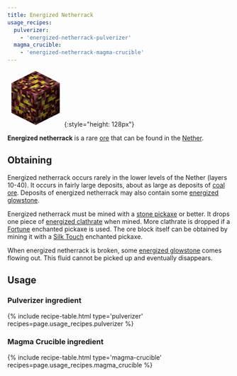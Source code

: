 ```yaml
---
title: Energized Netherrack
usage_recipes:
  pulverizer:
    - 'energized-netherrack-pulverizer'
  magma_crucible:
    - 'energized-netherrack-magma-crucible'
---
```


![Energized Netherrack](/assets/images/thermal-foundation/ore-fluid-glowstone.png){:style="height: 128px"}


**Energized netherrack** is a rare [ore](https://minecraft.gamepedia.com/Ore)
that can be found in the [Nether](https://minecraft.gamepedia.com/The_Nether).


Obtaining
---------
Energized netherrack occurs rarely in the lower levels of the Nether (layers
10-40). It occurs in fairly large deposits, about as large as deposits of [coal
ore](https://minecraft.gamepedia.com/Coal_Ore). Deposits of energized netherrack
may also contain some [energized
glowstone](/docs/thermal-foundation/fluids/energized-glowstone/).

Energized netherrack must be mined with a [stone
pickaxe](https://minecraft.gamepedia.com/Pickaxe) or better. It drops one piece
of [energized
clathrate](/docs/thermal-foundation/materials/energized-clathrate/) when mined.
More clathrate is dropped if a
[Fortune](https://minecraft.gamepedia.com/Fortune) enchanted pickaxe is used.
The ore block itself can be obtained by mining it with a [Silk
Touch](https://minecraft.gamepedia.com/Silk_Touch) enchanted pickaxe.

When energized netherrack is broken, some [energized
glowstone](/docs/thermal-foundation/fluids/energized-glowstone/) comes flowing
out. This fluid cannot be picked up and eventually disappears.


Usage
-----

### Pulverizer ingredient
{% include recipe-table.html type='pulverizer' recipes=page.usage_recipes.pulverizer %}

### Magma Crucible ingredient
{% include recipe-table.html type='magma-crucible' recipes=page.usage_recipes.magma_crucible %}
